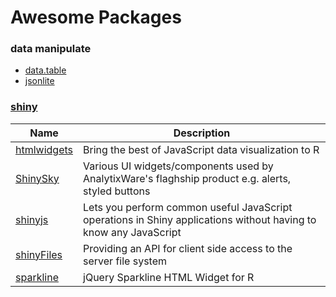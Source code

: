 # Awesome Packages

### data manipulate

- [data.table](https://github.com/Rdatatable/data.table)
- [jsonlite](https://github.com/jeroenooms/jsonlite)

### [shiny](http://shiny.rstudio.com/)

| Name | Description |
| -- | -- |
| [htmlwidgets](http://www.htmlwidgets.org/) | Bring the best of JavaScript data visualization to R |
| [ShinySky](https://github.com/AnalytixWare/ShinySky) | Various UI widgets/components used by AnalytixWare's flaghship product e.g. alerts, styled buttons |
| [shinyjs](https://github.com/daattali/shinyjs) | Lets you perform common useful JavaScript operations in Shiny applications without having to know any JavaScript |
| [shinyFiles](https://github.com/thomasp85/shinyFiles) | Providing an API for client side access to the server file system |
| [sparkline](https://github.com/htmlwidgets/sparkline) | jQuery Sparkline HTML Widget for R |

